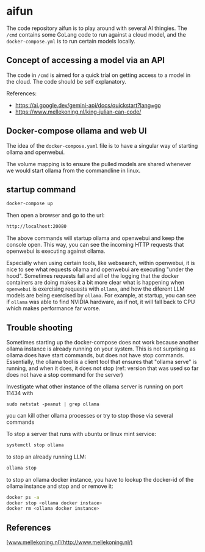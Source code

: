 # aifun

The code repository aifun is to play around with several AI thingies. The `/cmd` contains some GoLang code to run against a cloud model, and the `docker-compose.yml` is to run certain models locally.

## Concept of accessing a model via an API

The code in `/cmd` is aimed for a quick trial on getting access to a model in the cloud. The code should be self explanatory.

References:

- <https://ai.google.dev/gemini-api/docs/quickstart?lang=go>
- <https://www.mellekoning.nl/king-julian-can-code/>

## Docker-compose ollama and web UI

The idea of the `docker-compose.yaml` file is to have a singular way of starting ollama and openwebui.

The volume mapping is to ensure the pulled models are shared whenever we would start ollama from the commandline in linux.

## startup command

```bash
docker-compose up
```

Then open a browser and go to the url:

```bash
http://localhost:20080
```

The above commands will startup ollama and openwebui and keep the console open. This way, you can see the incoming HTTP requests that openwebui is executing against ollama.

Especially when using certain tools, like websearch, within openwebui, it is nice to see what requests ollama and openwebui are executing "under the hood". Sometimes requests fail and all of the logging that the docker containers are doing makes it a bit more clear what is happening when `openwebui` is exercising requests with `ollama`, and how the diferent LLM models are being exercised by `ollama`. For example, at startup, you can see if `ollama` was able to find NVIDIA hardware, as if not, it will fall back to CPU which makes performance far worse.

## Trouble shooting

Sometimes starting up the docker-compose does not work because another ollama instance is already running on your system. This is not surprising as ollama does have start commands, but does not have stop commands. Essentially, the ollama tool is a client tool that ensures that "ollama serve" is running, and when it does, it does not stop (ref: version that was used so far does not have a stop command for the server)

Investigate what other instance of the ollama server is running on port 11434 with

`sudo netstat -peanut | grep ollama`

you can kill other ollama processes or try to stop those via several commands

To stop a server that runs with ubuntu or linux mint service:

```bash
systemctl stop ollama
```

to stop an already running LLM:

```bash
ollama stop
```

to stop an ollama docker instance, you have to lookup the docker-id of the ollama instance and stop and or remove it:

```bash
docker ps -a
docker stop <ollama docker instace>
docker rm <ollama docker instance>
```

## References

[www.mellekoning.nl](http://www.mellekoning.nl/)
